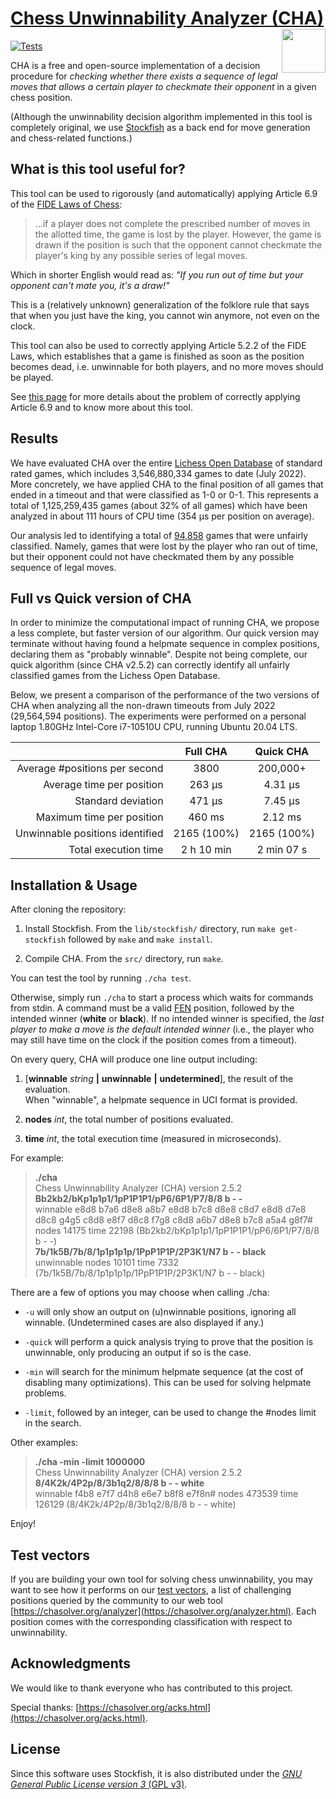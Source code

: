 # [Chess Unwinnability Analyzer (CHA)](https://chasolver.org) <img src="https://miguel-ambrona.github.io/img/cha.png" width="70px" align="right">

[![Tests](https://github.com/miguel-ambrona/D3-Chess/actions/workflows/c-cpp.yml/badge.svg)](https://github.com/miguel-ambrona/D3-Chess/actions/workflows/c-cpp.yml)

CHA is a free and open-source implementation of a
decision procedure for *checking whether there exists a sequence of legal moves
that allows a certain player to checkmate their opponent*
in a given chess position.

(Although the unwinnability decision algorithm implemented in this tool is
completely original, we use
[Stockfish](https://github.com/official-stockfish/Stockfish) as a back end
for move generation and chess-related functions.)

## What is this tool useful for?

This tool can be used to rigorously (and automatically) applying Article 6.9 of
the [FIDE Laws of Chess](https://www.fide.com/FIDE/handbook/LawsOfChess.pdf):

> ...if a player does not complete the prescribed number of moves in the
> allotted time, the game is lost by the player. However, the game is drawn
> if the position is such that the opponent cannot checkmate the player's king
> by any possible series of legal moves.

Which in shorter English would read as:
*"If you run out of time but your opponent can't mate you, it's a draw!"*

This is a (relatively unknown) generalization of the folklore rule that says
that when you just have the king, you cannot win anymore, not even on the clock.

This tool can also be used to correctly applying Article 5.2.2 of the FIDE Laws,
which establishes that a game is finished as soon as the position becomes dead,
i.e. unwinnable for both players, and no more moves should be played.

See [this page](https://chasolver.org)
for more details about the problem of correctly applying Article 6.9 and to
know more about this tool.


## Results

We have evaluated CHA over the entire
[Lichess Open Database](https://database.lichess.org/)
of standard rated games, which includes 3,546,880,334 games to date (July 2022).
More concretely, we have applied CHA to the final position of all games that
ended in a timeout and that were classified as 1-0 or 0-1.
This represents a total of 1,125,259,435 games (about 32% of all games) which have
been analyzed in about 111 hours of CPU time (354 μs per position on average).

Our analysis led to identifying a total of
[94,858](https://raw.githubusercontent.com/miguel-ambrona/D3-Chess/main/tests/unfair.txt)
games that were unfairly classified.
Namely, games that were lost by the player who ran out of time, but their
opponent could not have checkmated them by any possible sequence of legal moves.

## Full vs Quick version of CHA

In order to minimize the computational impact of running CHA, we propose a less
complete, but faster version of our algorithm. Our quick version may terminate
without having found a helpmate sequence in complex positions, declaring them
as "probably winnable".
Despite not being complete, our quick algorithm (since CHA v2.5.2) can correctly
identify all unfairly classified games from the Lichess Open Database.

Below, we present a comparison of the performance of the two versions of CHA
when analyzing all the non-drawn timeouts from July 2022 (29,564,594 positions).
The experiments were performed on a personal laptop
1.80GHz Intel-Core i7-10510U CPU, running Ubuntu 20.04 LTS.

|                                 |    Full CHA   |    Quick CHA   |
|--------------------------------:|:-------------:|:--------------:|
|   Average #positions per second |      3800     |    200,000+    |
|       Average time per position |     263 μs    |     4.31 μs    |
|              Standard deviation |     471 μs    |     7.45 μs    |
|       Maximum time per position |     460 ms    |     2.12 ms    |
| Unwinnable positions identified |  2165 (100%)  |  2165 (100%)   |
|            Total execution time |   2 h 10 min  |   2 min 07 s   |


## Installation & Usage

After cloning the repository:

1. Install Stockfish. From the `lib/stockfish/` directory, run
`make get-stockfish` followed by `make` and `make install`.

2. Compile CHA. From the `src/` directory, run `make`.

You can test the tool by running `./cha test`.

Otherwise, simply run `./cha` to start a process which waits for commands
from stdin. A command must be a valid
[FEN](https://en.wikipedia.org/wiki/Forsyth%E2%80%93Edwards_Notation)
position, followed by the intended winner (**white** or **black**).
If no intended winner is specified, the *last player to make a move is the
default intended winner* (i.e., the player who may still have time on the clock
if the position comes from a timeout).

On every query, CHA will produce one line output including:

1. [**winnable** _string_ **|** **unwinnable** **|** **undetermined**], the
result of the evaluation.<br>
When "winnable", a helpmate sequence in UCI format is provided.

1. **nodes** _int_, the total number of positions evaluated.

1. **time** _int_, the total execution time (measured in microseconds).

For example:

> **./cha**<br>
> Chess Unwinnability Analyzer (CHA) version 2.5.2<br>
> **Bb2kb2/bKp1p1p1/1pP1P1P1/pP6/6P1/P7/8/8 b - -**<br>
> winnable e8d8 b7a6 d8e8 a8b7 e8d8 b7c8 d8e8 c8d7 e8d8 d7e8 d8c8 g4g5 c8d8 e8f7 d8c8 f7g8 c8d8 a6b7 d8e8 b7c8 a5a4 g8f7# nodes 14175 time 22198 (Bb2kb2/bKp1p1p1/1pP1P1P1/pP6/6P1/P7/8/8 b - -)<br>
> **7b/1k5B/7b/8/1p1p1p1p/1PpP1P1P/2P3K1/N7 b - - black**<br>
> unwinnable nodes 10101 time 7332 (7b/1k5B/7b/8/1p1p1p1p/1PpP1P1P/2P3K1/N7 b - - black)

There are a few of options you may choose when calling ./cha:

* ```-u``` will only show an output on (u)nwinnable positions, ignoring all
winnable. (Undetermined cases are also displayed if any.)

* ```-quick``` will perform a quick analysis trying to prove that the position
is unwinnable, only producing an output if so is the case.

* ```-min``` will search for the minimum helpmate sequence (at the cost of
disabling many optimizations). This can be used for solving helpmate problems.

* ```-limit```, followed by an integer, can be used to change the #nodes limit
in the search.

Other examples:

> **./cha -min -limit 1000000**<br>
> Chess Unwinnability Analyzer (CHA) version 2.5.2<br>
> **8/4K2k/4P2p/8/3b1q2/8/8/8 b - - white**<br>
> winnable f4b8 e7f7 d4h8 e6e7 b8f8 e7f8n# nodes 473539 time 126129 (8/4K2k/4P2p/8/3b1q2/8/8/8 b - - white)

Enjoy!

## Test vectors

If you are building your own tool for solving chess unwinnability, you may
want to see how it performs on our
[test vectors](https://github.com/miguel-ambrona/D3-Chess/blob/main/tests/test-vector.txt),
a list of challenging positions queried by the community to our web tool
[https://chasolver.org/analyzer](https://chasolver.org/analyzer.html).
Each position comes with the corresponding classification with respect
to unwinnability.

## Acknowledgments

We would like to thank everyone who has contributed to this project.

Special thanks:
[https://chasolver.org/acks.html](https://chasolver.org/acks.html).

## License

Since this software uses Stockfish, it is also distributed under the
[*GNU General Public License version 3* (GPL v3)](https://github.com/miguel-ambrona/D3-Chess/blob/main/LICENSE).